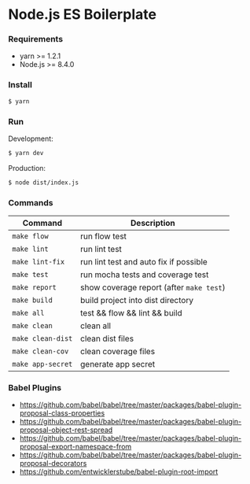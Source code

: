 
# Node.js ES Boilerplate

### Requirements

* yarn >= 1.2.1
* Node.js >= 8.4.0

### Install

```sh
$ yarn
```

### Run

Development:

```sh
$ yarn dev
```

Production:

```sh
$ node dist/index.js
```

### Commands

| Command           | Description
|-------------------|------------
| `make flow`       | run flow test
| `make lint`       | run lint test
| `make lint-fix`   | run lint test and auto fix if possible
| `make test`       | run mocha tests and coverage test
| `make report`     | show coverage report (after `make test`)
| `make build`      | build project into dist directory
| `make all`        | test && flow && lint && build
| `make clean`      | clean all
| `make clean-dist` | clean dist files
| `make clean-cov`  | clean coverage files
| `make app-secret` | generate app secret

### Babel Plugins

* https://github.com/babel/babel/tree/master/packages/babel-plugin-proposal-class-properties
* https://github.com/babel/babel/tree/master/packages/babel-plugin-proposal-object-rest-spread
* https://github.com/babel/babel/tree/master/packages/babel-plugin-proposal-export-namespace-from
* https://github.com/babel/babel/tree/master/packages/babel-plugin-proposal-decorators
* https://github.com/entwicklerstube/babel-plugin-root-import

